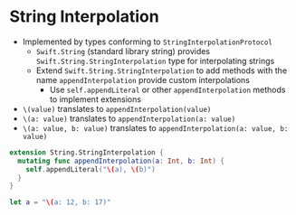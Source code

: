 # String Interpolation

- Implemented by types conforming to `StringInterpolationProtocol`
  - `Swift.String` (standard library string) provides
    `Swift.String.StringInterpolation` type for interpolating strings
  - Extend `Swift.String.StringInterpolation` to add methods with the name
    `appendInterpolation` provide custom interpolations
    - Use `self.appendLiteral` or other `appendInterpolation` methods to
      implement extensions
- `\(value)` translates to `appendInterpolation(value)`
- `\(a: value)` translates to `appendInterpolation(a: value)`
- `\(a: value, b: value)` translates to
  `appendInterpolation(a: value, b: value)`

```swift
extension String.StringInterpolation {
  mutating func appendInterpolation(a: Int, b: Int) {
    self.appendLiteral("\(a), \(b)")
  }
}

let a = "\(a: 12, b: 17)"
```

